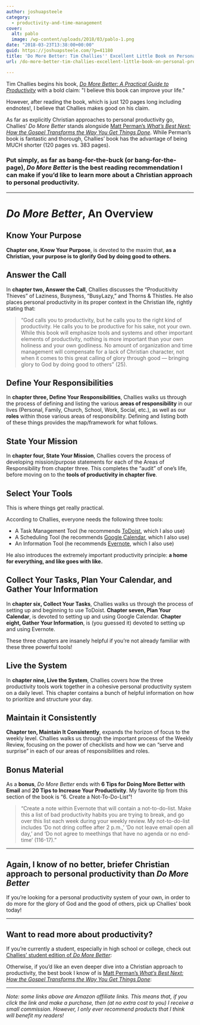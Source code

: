 ```yaml
---
author: joshuapsteele
category:
  - productivity-and-time-management
cover:
  alt: pablo
  image: /wp-content/uploads/2018/03/pablo-1.png
date: "2018-03-23T13:38:00+00:00"
guid: https://joshuapsteele.com/?p=41180
title: 'Do More Better: Tim Challies'' Excellent Little Book on Personal Productivity Could Change Your Life'
url: /do-more-better-tim-challies-excellent-little-book-on-personal-productivity-could-change-your-life/

---
```

Tim Challies begins his book, [_Do More Better: A Practical Guide to Productivity_](http://amzn.to/2ufosG4) with a bold claim: "I believe this book can improve your life."

However, after reading the book, which is just 120 pages long including endnotes!, I believe that Challies makes good on his claim.

As far as explicitly Christian approaches to personal productivity go, Challies’ _Do More Better_ stands alongside [Matt Perman’s _What’s Best Next: How the Gospel Transforms the Way You Get Things Done_](http://amzn.to/2uf5r6A). While Perman’s book is fantastic and thorough, Challies’ book has the advantage of being MUCH shorter (120 pages vs. 383 pages).

### Put simply, as far as bang-for-the-buck (or bang-for-the-page), _Do More Better_ is the best reading recommendation I can make if you’d like to learn more about a Christian approach to personal productivity.

* * *

# _Do More Better_, An Overview

## Know Your Purpose

 **Chapter one, Know Your Purpose**, is devoted to the maxim that, **as a Christian, your purpose is to glorify God by doing good to others.**

## Answer the Call

In **chapter two, Answer the Call**, Challies discusses the “Producitivity Thieves” of Laziness, Busyness, “BusyLazy,” and Thorns & Thistles. He also places personal productivity in its proper context in the Christian life, rightly stating that:

> “God calls you to productivity, but he calls you to the right kind of productivity. He calls you to be productive for his sake, not your own. While this book will emphasize tools and systems and other important elements of productivity, nothing is more important than your own holiness and your own godliness. No amount of organization and time management will compensate for a lack of Christian character, not when it comes to this great calling of glory through good — bringing glory to God by doing good to others” (25).

## Define Your Responsibilities

In **chapter three, Define Your Responsibilities**, Challies walks us through the process of defining and listing the various **areas of responsibility** in our lives (Personal, Family, Church, School, Work, Social, etc.), as well as our **roles** within those various areas of responsibility. Defining and listing both of these things provides the map/framework for what follows.

## State Your Mission

In **chapter four, State Your Mission**, Challies covers the process of developing mission/purpose statements for each of the Areas of Responsibility from chapter three. This completes the “audit” of one’s life, before moving on to the **tools of productivity in chapter five**.

## Select Your Tools

This is where things get really practical.

According to Challies, everyone needs the following three tools:

- A Task Management Tool (he recommends [ToDoist](https://todoist.com/), which I also use)
- A Scheduling Tool (he recommends [Google Calendar](https://calendar.google.com/), which I also use)
- An Information Tool (he recommends [Evernote](https://evernote.com/), which I also use)

He also introduces the extremely important productivity principle: **a home for everything, and like goes with like.**

## Collect Your Tasks, Plan Your Calendar, and Gather Your Information

In **chapter six, Collect Your Tasks**, Challies walks us through the process of setting up and beginning to use ToDoist. **Chapter seven, Plan Your Calendar**, is devoted to setting up and using Google Calendar. **Chapter eight, Gather Your Information**, is (you guessed it) devoted to setting up and using Evernote.

These three chapters are insanely helpful if you’re not already familiar with these three powerful tools!

## Live the System

In **chapter nine, Live the System**, Challies covers how the three productivity tools work together in a cohesive personal productivity system on a daily level. This chapter contains a bunch of helpful information on how to prioritize and structure your day.

## Maintain it Consistently

 **Chapter ten, Maintain It Consistently**, expands the horizon of focus to the weekly level. Challies walks us through the important process of the Weekly Review, focusing on the power of checklists and how we can “serve and surprise” in each of our areas of responsibilities and roles.

## Bonus Material

As a **bonus**, _Do More Better_ ends with **6 Tips for Doing More Better with Email** and **20 Tips to Increase Your Productivity**. My favorite tip from this section of the book is “6. Create a Not-To-Do-List”!

> “Create a note within Evernote that will contain a not-to-do-list. Make this a list of bad productivity habits you are trying to break, and go over this list each week during your weekly review. My not-to-do-list includes ‘Do not dring coffee after 2 p.m.,’ ‘Do not leave email open all day,’ and ‘Do not agree to meethings that have no agenda or no end-time’ (116-17).”

* * *

## Again, I know of no better, briefer Christian approach to personal productivity than _Do More Better_

If you’re looking for a personal productivity system of your own, in order to do more for the glory of God and the good of others, pick up Challies’ book today!

* * *

## Want to read more about productivity?

If you’re currently a student, especially in high school or college, check out [Challies’ student edition of _Do More Better_](http://amzn.to/2uccsVV):

Otherwise, if you’d like an even deeper dive into a Christian approach to productivity, the best book I know of is [Matt Perman’s _What’s Best Next: How the Gospel Transforms the Way You Get Things Done_](http://amzn.to/2uf5r6A):

* * *

_Note: some links above are Amazon affiliate links. This means that, if you click the link and make a purchase, then (at no extra cost to you) I receive a small commission. However, I only ever recommend products that I think will benefit my readers!_
